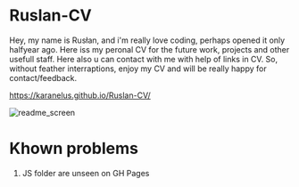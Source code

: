 # Ruslan-CV

Hey, my name is Rusłan, and i'm really love coding, perhaps opened it only halfyear ago. Here iss my peronal CV for the future work, projects and other usefull staff. Here also u can contact with me with help of links in CV. So, without feather interraptions, enjoy my CV and will be really happy for contact/feedback.

https://karanelus.github.io/Ruslan-CV/

![readme_screen](https://user-images.githubusercontent.com/113471991/234370855-021200bb-6bf3-4875-94bf-2b08d8fecbc5.png)

# Khown problems
1) JS folder are unseen on GH Pages
